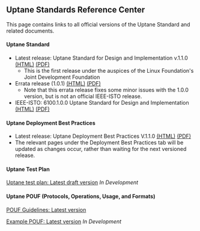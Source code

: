 ## **Uptane Standards Reference Center**

This page contains links to all official versions of the Uptane Standard and related documents.

#### **Uptane Standard** 

* Latest release: Uptane Standard for Design and Implementation v.1.1.0 [(HTML)](papers/uptane-standard.1.1.0.html)  [(PDF)](papers/uptane-standard.1.1.0.pdf)
  * This is the first release under the auspices of the Linux Foundation's Joint Development Foundation
* Errata release (1.0.1) [(HTML)](papers/uptane-standard.1.0.1.html)  [(PDF)](papers/uptane-standard.1.0.1.pdf)
  * Note that this errata release fixes some minor issues with the 1.0.0 version, but is not an official IEEE-ISTO release.
* IEEE-ISTO: 6100.1.0.0 Uptane Standard for Design and Implementation   [(HTML)](papers/ieee-isto-6100.1.0.0.uptane-standard.html)  [(PDF)](papers/ieee-isto-6100.1.0.0.uptane-standard.pdf)

#### **Uptane Deployment Best Practices**

* Latest release: Uptane Deployment Best Practices V.1.1.0 [(HTML)](papers/uptane-deployment-best-practices-1.1.0.html)  [(PDF)](papers/uptane-deployment-best-practices-1.1.0.pdf)
* The relevant pages under the Deployment Best Practices tab will be updated as changes occur, rather than waiting for the next versioned release.

#### **Uptane Test Plan**
[Uptane test plan: Latest draft version](papers/Penetration_Test_Report.pdf)
*In Development*

#### **Uptane POUF (Protocols, Operations, Usage, and Formats)**
[POUF Guidelines: Latest version](https://uptane.github.io/pouf.html)

[Example POUF: Latest version](https://uptane.github.io/reference_pouf.html)
*In Development*

